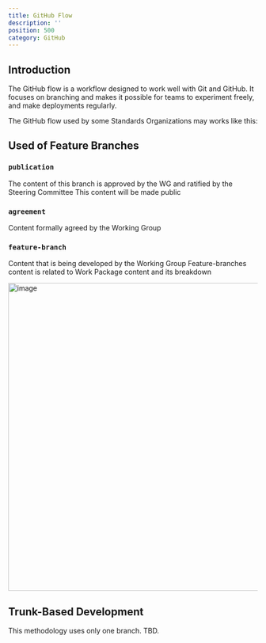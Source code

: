 ```yaml
---
title: GitHub Flow
description: ''
position: 500
category: GitHub
---
```


## Introduction
The GitHub flow is a workflow designed to work well with Git and GitHub. It focuses on branching and makes it possible for teams to experiment freely, and make deployments regularly. 

The GitHub flow used by some Standards Organizations may works like this: 

## Used of Feature Branches
### `publication`
The content of this branch is approved by the WG and ratified by the Steering Committee
This content will be made public

### `agreement`
Content formally agreed by the Working Group 

### `feature-branch`
Content that is being developed by the Working Group
Feature-branches content is related to Work Package content and its breakdown

<img width="622" alt="image" src="https://user-images.githubusercontent.com/3258579/182512288-e5d8aeb5-05e1-4e28-a040-173583ed7bdb.png">

## Trunk-Based Development
This methodology uses only one branch.
TBD.